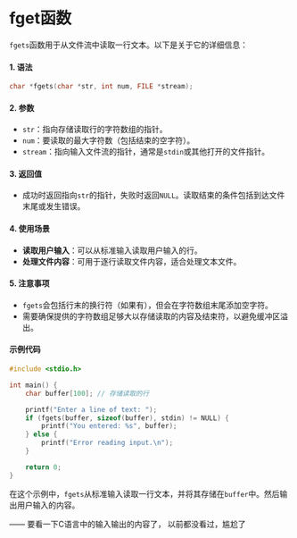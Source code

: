 # fget函数

`fgets`函数用于从文件流中读取一行文本。以下是关于它的详细信息：

#### 1. **语法**

```c
char *fgets(char *str, int num, FILE *stream);
```

#### 2. **参数**

* `str`：指向存储读取行的字符数组的指针。
* `num`：要读取的最大字符数（包括结束的空字符）。
* `stream`：指向输入文件流的指针，通常是`stdin`或其他打开的文件指针。

#### 3. **返回值**

* 成功时返回指向`str`的指针，失败时返回`NULL`。读取结束的条件包括到达文件末尾或发生错误。

#### 4. **使用场景**

* **读取用户输入**：可以从标准输入读取用户输入的行。
* **处理文件内容**：可用于逐行读取文件内容，适合处理文本文件。

#### 5. **注意事项**

* `fgets`会包括行末的换行符（如果有），但会在字符数组末尾添加空字符。
* 需要确保提供的字符数组足够大以存储读取的内容及结束符，以避免缓冲区溢出。

#### 示例代码

```c
#include <stdio.h>

int main() {
    char buffer[100]; // 存储读取的行

    printf("Enter a line of text: ");
    if (fgets(buffer, sizeof(buffer), stdin) != NULL) {
        printf("You entered: %s", buffer);
    } else {
        printf("Error reading input.\n");
    }

    return 0;
}
```

在这个示例中，`fgets`从标准输入读取一行文本，并将其存储在`buffer`中。然后输出用户输入的内容。



—— 要看一下C语言中的输入输出的内容了， 以前都没看过，尴尬了
